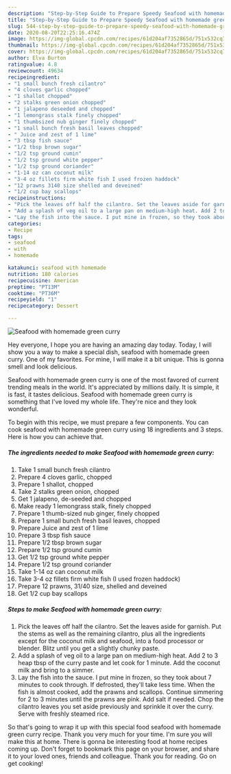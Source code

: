 ```yaml
---
description: "Step-by-Step Guide to Prepare Speedy Seafood with homemade green curry"
title: "Step-by-Step Guide to Prepare Speedy Seafood with homemade green curry"
slug: 544-step-by-step-guide-to-prepare-speedy-seafood-with-homemade-green-curry
date: 2020-08-20T22:25:16.474Z
image: https://img-global.cpcdn.com/recipes/61d204af7352865d/751x532cq70/seafood-with-homemade-green-curry-recipe-main-photo.jpg
thumbnail: https://img-global.cpcdn.com/recipes/61d204af7352865d/751x532cq70/seafood-with-homemade-green-curry-recipe-main-photo.jpg
cover: https://img-global.cpcdn.com/recipes/61d204af7352865d/751x532cq70/seafood-with-homemade-green-curry-recipe-main-photo.jpg
author: Elva Burton
ratingvalue: 4.8
reviewcount: 49634
recipeingredient:
- "1 small bunch fresh cilantro"
- "4 cloves garlic chopped"
- "1 shallot chopped"
- "2 stalks green onion chopped"
- "1 jalapeno deseeded and chopped"
- "1 lemongrass stalk finely chopped"
- "1 thumbsized nub ginger finely chopped"
- "1 small bunch fresh basil leaves chopped"
- " Juice and zest of 1 lime"
- "3 tbsp fish sauce"
- "1/2 tbsp brown sugar"
- "1/2 tsp ground cumin"
- "1/2 tsp ground white pepper"
- "1/2 tsp ground coriander"
- "1-14 oz can coconut milk"
- "3-4 oz fillets firm white fish I used frozen haddock"
- "12 prawns 3140 size shelled and deveined"
- "1/2 cup bay scallops"
recipeinstructions:
- "Pick the leaves off half the cilantro. Set the leaves aside for garnish. Put the stems as well as the remaining cilantro, plus all the ingredients except for the coconut milk and seafood, into a food processor or blender. Blitz until you get a slightly chunky paste."
- "Add a splash of veg oil to a large pan on medium-high heat. Add 2 to 3 heap tbsp of the curry paste and let cook for 1 minute. Add the coconut milk and bring to a simmer."
- "Lay the fish into the sauce. I put mine in frozen, so they took about 7 minutes to cook through. If defrosted, they&#39;ll take less time. When the fish is almost cooked, add the prawns and scallops. Continue simmering for 2 to 3 minutes until the prawns are pink. Add salt if needed. Chop the cilantro leaves you set aside previously and sprinkle it over the curry. Serve with freshly steamed rice."
categories:
- Recipe
tags:
- seafood
- with
- homemade

katakunci: seafood with homemade 
nutrition: 180 calories
recipecuisine: American
preptime: "PT13M"
cooktime: "PT36M"
recipeyield: "1"
recipecategory: Dessert

---
```



![Seafood with homemade green curry](https://img-global.cpcdn.com/recipes/61d204af7352865d/751x532cq70/seafood-with-homemade-green-curry-recipe-main-photo.jpg)

Hey everyone, I hope you are having an amazing day today. Today, I will show you a way to make a special dish, seafood with homemade green curry. One of my favorites. For mine, I will make it a bit unique. This is gonna smell and look delicious.



Seafood with homemade green curry is one of the most favored of current trending meals in the world. It's appreciated by millions daily. It is simple, it is fast, it tastes delicious. Seafood with homemade green curry is something that I've loved my whole life. They're nice and they look wonderful.


To begin with this recipe, we must prepare a few components. You can cook seafood with homemade green curry using 18 ingredients and 3 steps. Here is how you can achieve that.

<!--inarticleads1-->

##### The ingredients needed to make Seafood with homemade green curry:

1. Take 1 small bunch fresh cilantro
1. Prepare 4 cloves garlic, chopped
1. Prepare 1 shallot, chopped
1. Take 2 stalks green onion, chopped
1. Get 1 jalapeno, de-seeded and chopped
1. Make ready 1 lemongrass stalk, finely chopped
1. Prepare 1 thumb-sized nub ginger, finely chopped
1. Prepare 1 small bunch fresh basil leaves, chopped
1. Prepare  Juice and zest of 1 lime
1. Prepare 3 tbsp fish sauce
1. Prepare 1/2 tbsp brown sugar
1. Prepare 1/2 tsp ground cumin
1. Get 1/2 tsp ground white pepper
1. Prepare 1/2 tsp ground coriander
1. Take 1-14 oz can coconut milk
1. Take 3-4 oz fillets firm white fish (I used frozen haddock)
1. Prepare 12 prawns, 31/40 size, shelled and deveined
1. Get 1/2 cup bay scallops




<!--inarticleads2-->

##### Steps to make Seafood with homemade green curry:

1. Pick the leaves off half the cilantro. Set the leaves aside for garnish. Put the stems as well as the remaining cilantro, plus all the ingredients except for the coconut milk and seafood, into a food processor or blender. Blitz until you get a slightly chunky paste.
1. Add a splash of veg oil to a large pan on medium-high heat. Add 2 to 3 heap tbsp of the curry paste and let cook for 1 minute. Add the coconut milk and bring to a simmer.
1. Lay the fish into the sauce. I put mine in frozen, so they took about 7 minutes to cook through. If defrosted, they&#39;ll take less time. When the fish is almost cooked, add the prawns and scallops. Continue simmering for 2 to 3 minutes until the prawns are pink. Add salt if needed. Chop the cilantro leaves you set aside previously and sprinkle it over the curry. Serve with freshly steamed rice.




So that's going to wrap it up with this special food seafood with homemade green curry recipe. Thank you very much for your time. I'm sure you will make this at home. There is gonna be interesting food at home recipes coming up. Don't forget to bookmark this page on your browser, and share it to your loved ones, friends and colleague. Thank you for reading. Go on get cooking!
